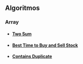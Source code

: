 ## Algoritmos
### Array
- #### [Two Sum](https://github.com/SourerDev/algoritmos/tree/master/array/two-sum)
- #### [Best Time to Buy and Sell Stock](https://github.com/SourerDev/algoritmos/tree/master/array/best-time-to-buy-and-sell-stock)
- #### [Contains Duplicate](https://github.com/SourerDev/algoritmos/tree/master/array/contains-duplicate)
